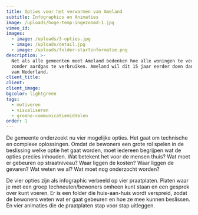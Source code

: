 ```yaml
---
title: Opties voor het verwarmen van Ameland
subtitle: Infographics en Animaties
image: /uploads/hoge-temp-ingezoomd-1.jpg
vimeo_id:
images:
  - image: /uploads/3-opties.jpg
  - image: /uploads/detail.jpg
  - image: /uploads/folder-startinformatie.png
description: >-
  Net als alle gemeenten moet Ameland bedenken hoe alle woningen te verwarmen
  zonder aardgas te verbruiken. Ameland wil dit 15 jaar eerder doen dan de rest
  van Nederland.
client_title:
client:
client_image:
bgcolor: lightgreen
tags:
  - motiveren
  - visualiseren
  - groene-communicatiemiddelen
order: 1
---
```

De gemeente onderzoekt nu vier mogelijke opties. Het gaat om technische en complexe oplossingen. Omdat de bewoners een grote rol spelen in de beslissing welke optie het gaat worden, moet iedereen begrijpen wat de opties precies inhouden. Wat betekent het voor de mensen thuis? Wat moet er gebeuren op straatniveau? Waar liggen de kosten? Waar liggen de gevaren? Wat weten we al? Wat moet nog onderzocht worden?

De vier opties zijn als infographic verbeeld op vier praatplaten. Platen waar je met een groep techneuten/bewoners omheen kunt staan en een gesprek over kunt voeren. Er is een folder die huis-aan-huis wordt verspreid, zodat de bewoners weten wat er gaat gebeuren en hoe ze mee kunnen beslissen. En vier animaties die de praatplaten stap voor stap uitleggen.